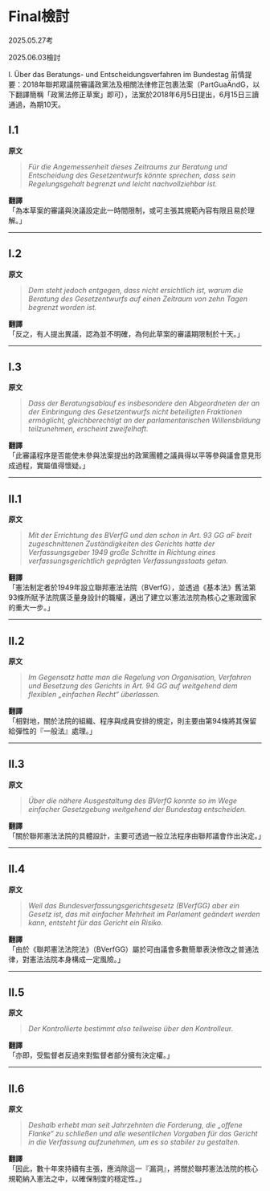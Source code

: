 # Final檢討


2025.05.27考

2025.06.03檢討

I. Über das Beratungs- und Entscheidungsverfahren im Bundestag 前情提要：2018年聯邦眾議院審議政黨法及相關法律修正包裹法案（PartGuaÄndG，以下翻譯簡稱「政黨法修正草案」即可），法案於2018年6月5日提出，6月15日三讀通過，為期10天。


## **I.1**  
**原文**  
> *Für die Angemessenheit dieses Zeitraums zur Beratung und Entscheidung des Gesetzentwurfs könnte sprechen, dass sein Regelungsgehalt begrenzt und leicht nachvollziehbar ist.*

**翻譯**  
「為本草案的審議與決議設定此一時間限制，或可主張其規範內容有限且易於理解。」

---

## **I.2**  
**原文**  
> *Dem steht jedoch entgegen, dass nicht ersichtlich ist, warum die Beratung des Gesetzentwurfs auf einen Zeitraum von zehn Tagen begrenzt worden ist.*

**翻譯**  
「反之，有人提出異議，認為並不明確，為何此草案的審議期限制於十天。」

---

## **I.3**  
**原文**  
> *Dass der Beratungsablauf es insbesondere den Abgeordneten der an der Einbringung des Gesetzentwurfs nicht beteiligten Fraktionen ermöglicht, gleichberechtigt an der parlamentarischen Willensbildung teilzunehmen, erscheint zweifelhaft.*

**翻譯**  
「此審議程序是否能使未參與法案提出的政黨團體之議員得以平等參與議會意見形成過程，實屬值得懷疑。」

---

## **II.1**  
**原文**  
> *Mit der Errichtung des BVerfG und den schon in Art. 93 GG aF breit zugeschnittenen Zuständigkeiten des Gerichts hatte der Verfassungsgeber 1949 große Schritte in Richtung eines verfassungsgerichtlich geprägten Verfassungsstaats getan.*

**翻譯**  
「憲法制定者於1949年設立聯邦憲法法院（BVerfG），並透過《基本法》舊法第93條所賦予法院廣泛量身設計的職權，邁出了建立以憲法法院為核心之憲政國家的重大一步。」

---

## **II.2**  
**原文**  
> *Im Gegensatz hatte man die Regelung von Organisation, Verfahren und Besetzung des Gerichts in Art. 94 GG auf weitgehend dem flexiblen „einfachen Recht“ überlassen.*

**翻譯**  
「相對地，關於法院的組織、程序與成員安排的規定，則主要由第94條將其保留給彈性的『一般法』處理。」

---

## **II.3**  
**原文**  
> *Über die nähere Ausgestaltung des BVerfG konnte so im Wege einfacher Gesetzgebung weitgehend der Bundestag entscheiden.*

**翻譯**  
「關於聯邦憲法法院的具體設計，主要可透過一般立法程序由聯邦議會作出決定。」

---

## **II.4**  
**原文**  
> *Weil das Bundesverfassungsgerichtsgesetz (BVerfGG) aber ein Gesetz ist, das mit einfacher Mehrheit im Parlament geändert werden kann, entsteht für das Gericht ein Risiko.*

**翻譯**  
「由於《聯邦憲法法院法》（BVerfGG）屬於可由議會多數簡單表決修改之普通法律，對憲法法院本身構成一定風險。」

---

## **II.5**  
**原文**  
> *Der Kontrollierte bestimmt also teilweise über den Kontrolleu*r.

**翻譯**  
「亦即，受監督者反過來對監督者部分擁有決定權。」

---

## **II.6**  
**原文**  
> *Deshalb erhebt man seit Jahrzehnten die Forderung, die „offene Flanke“ zu schließen und alle wesentlichen Vorgaben für das Gericht in die Verfassung aufzunehmen, um es so stabiler zu gestalten.*

**翻譯**  
「因此，數十年來持續有主張，應消除這一『漏洞』，將關於聯邦憲法法院的核心規範納入憲法之中，以確保制度的穩定性。」